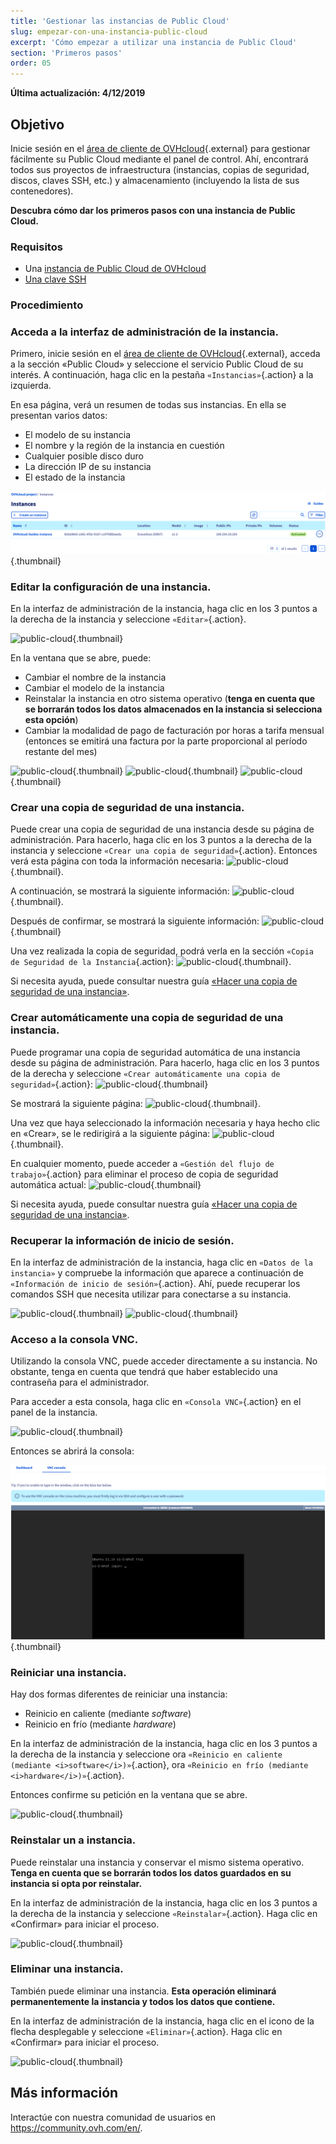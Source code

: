 ```yaml
---
title: 'Gestionar las instancias de Public Cloud'
slug: empezar-con-una-instancia-public-cloud
excerpt: 'Cómo empezar a utilizar una instancia de Public Cloud'
section: 'Primeros pasos'
order: 05
---
```


**Última actualización: 4/12/2019**

## Objetivo

Inicie sesión en el [área de cliente de OVHcloud](https://ca.ovh.com/auth/?action=gotomanager&from=https://www.ovh.com/world/&ovhSubsidiary=ws){.external} para gestionar fácilmente su Public Cloud mediante el panel de control. Ahí, encontrará todos sus proyectos de infraestructura (instancias, copias de seguridad, discos, claves SSH, etc.) y almacenamiento (incluyendo la lista de sus contenedores).

**Descubra cómo dar los primeros pasos con una instancia de Public Cloud.**

### Requisitos

- Una [instancia de Public Cloud de OVHcloud](../public-cloud-primeros-pasos/)
- [Una clave SSH](../crear-llave-ssh/)

### Procedimiento

### Acceda a la interfaz de administración de la instancia.

Primero, inicie sesión en el [área de cliente de OVHcloud](https://ca.ovh.com/auth/?action=gotomanager&from=https://www.ovh.com/world/&ovhSubsidiary=ws){.external}, acceda a la sección «Public Cloud» y seleccione el servicio Public Cloud de su interés. A continuación, haga clic en la pestaña `«Instancias»`{.action} a la izquierda.

En esa página, verá un resumen de todas sus instancias. En ella se presentan varios datos:

- El modelo de su instancia
- El nombre y la región de la instancia en cuestión
- Cualquier posible disco duro
- La dirección IP de su instancia
- El estado de la instancia

![public-cloud](images/compute.png){.thumbnail}

### Editar la configuración de una instancia.

En la interfaz de administración de la instancia, haga clic en los 3 puntos a la derecha de la instancia y seleccione `«Editar»`{.action}.

![public-cloud](images/edit.png){.thumbnail}

En la ventana que se abre, puede:

- Cambiar el nombre de la instancia
- Cambiar el modelo de la instancia 
- Reinstalar la instancia en otro sistema operativo (**tenga en cuenta que se borrarán todos los datos almacenados en la instancia si selecciona esta opción**)
- Cambiar la modalidad de pago de facturación por horas a tarifa mensual (entonces se emitirá una factura por la parte proporcional al período restante del mes)

![public-cloud](images/edit1.png){.thumbnail}
![public-cloud](images/edit2.png){.thumbnail}
![public-cloud](images/edit3.png){.thumbnail}

### Crear una copia de seguridad de una instancia.

Puede crear una copia de seguridad de una instancia desde su página de administración.  Para hacerlo, haga clic en los 3 puntos a la derecha de la instancia y seleccione `«Crear una copia de seguridad»`{.action}. Entonces verá esta página con toda la información necesaria: ![public-cloud](images/backup.png){.thumbnail}.

A continuación, se mostrará la siguiente información: ![public-cloud](images/backup1.png){.thumbnail}.

Después de confirmar, se mostrará la siguiente información: ![public-cloud](images/backup2.png){.thumbnail}

Una vez realizada la copia de seguridad, podrá verla en la sección `«Copia de Seguridad de la Instancia`{.action}: ![public-cloud](images/backup3.png){.thumbnail}.

Si necesita ayuda, puede consultar nuestra guía [«Hacer una copia de seguridad de una instancia»](../guardar_copia_de_seguridad_de_una_instancia/). 

### Crear automáticamente una copia de seguridad de una instancia.

Puede programar una copia de seguridad automática de una instancia desde su página de administración. Para hacerlo, haga clic en los 3 puntos de la derecha y seleccione `«Crear automáticamente una copia de seguridad»`{.action}: ![public-cloud](images/backupauto.png){.thumbnail}

Se mostrará la siguiente página: ![public-cloud](images/backupauto1.png){.thumbnail}.

Una vez que haya seleccionado la información necesaria y haya hecho clic en «Crear», se le redirigirá a la siguiente página: ![public-cloud](images/backupauto2.png){.thumbnail}.

En cualquier momento, puede acceder a `«Gestión del flujo de trabajo»`{.action} para eliminar el proceso de copia de seguridad automática actual: ![public-cloud](images/backupautodelete.png){.thumbnail}

Si necesita ayuda, puede consultar nuestra guía [«Hacer una copia de seguridad de una instancia»](../guardar_copia_de_seguridad_de_una_instancia/). 

### Recuperar la información de inicio de sesión.

En la interfaz de administración de la instancia, haga clic en `«Datos de la instancia»` y compruebe la información que aparece a continuación de `«Información de inicio de sesión»`{.action}. Ahí, puede recuperar los comandos SSH que necesita utilizar para conectarse a su instancia.

![public-cloud](images/instancedetails1.png){.thumbnail}
![public-cloud](images/instancedetails.png){.thumbnail}

### Acceso a la consola VNC.

Utilizando la consola VNC, puede acceder directamente a su instancia. No obstante, tenga en cuenta que tendrá que haber establecido una contraseña para el administrador.

Para acceder a esta consola, haga clic en `«Consola VNC»`{.action} en el panel de la instancia.

![public-cloud](images/vnc.png){.thumbnail}

Entonces se abrirá la consola:

![public-cloud](images/vnc1.png){.thumbnail}

### Reiniciar una instancia.

Hay dos formas diferentes de reiniciar una instancia:

- Reinicio en caliente (mediante <i>software</i>)
- Reinicio en frío (mediante <i>hardware</i>)

En la interfaz de administración de la instancia, haga clic en los 3 puntos a la derecha de la instancia y seleccione ora `«Reinicio en caliente (mediante <i>software</i>)»`{.action}, ora `«Reinicio en frío (mediante <i>hardware</i>)»`{.action}.

Entonces confirme su petición en la ventana que se abre.

![public-cloud](images/reboot.png){.thumbnail}

### Reinstalar un a instancia.

Puede reinstalar una instancia y conservar el mismo sistema operativo. **Tenga en cuenta que se borrarán todos los datos guardados en su instancia si opta por reinstalar.**

En la interfaz de administración de la instancia, haga clic en los 3 puntos a la derecha de la instancia y seleccione `«Reinstalar»`{.action}. Haga clic en «Confirmar» para iniciar el proceso.

![public-cloud](images/reinstall.png){.thumbnail}

### Eliminar una instancia.

También puede eliminar una instancia. **Esta operación eliminará permanentemente la instancia y todos los datos que contiene.**

En la interfaz de administración de la instancia, haga clic en el icono de la flecha desplegable y seleccione `«Eliminar»`{.action}. Haga clic en «Confirmar» para iniciar el proceso. 

![public-cloud](images/delete.png){.thumbnail}

## Más información

Interactúe con nuestra comunidad de usuarios en <https://community.ovh.com/en/>.
